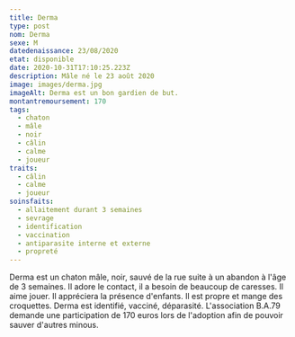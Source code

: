 ```yaml
---
title: Derma
type: post
nom: Derma
sexe: M
datedenaissance: 23/08/2020
etat: disponible
date: 2020-10-31T17:10:25.223Z
description: Mâle né le 23 août 2020
image: images/derma.jpg
imageAlt: Derma est un bon gardien de but.
montantremoursement: 170
tags:
  - chaton
  - mâle
  - noir
  - câlin
  - calme
  - joueur
traits:
  - câlin
  - calme
  - joueur
soinsfaits:
  - allaitement durant 3 semaines
  - sevrage
  - identification
  - vaccination
  - antiparasite interne et externe
  - propreté
---
```

Derma est un chaton mâle, noir, sauvé de la rue suite à un abandon à l'âge de 3 semaines. Il adore le contact, il a besoin de beaucoup de caresses. Il aime jouer. Il appréciera la présence d'enfants. Il est propre et mange des croquettes. Derma est identifié, vacciné, déparasité. L'association B.A.79 demande une participation de 170 euros lors de l'adoption afin de pouvoir sauver d'autres minous.